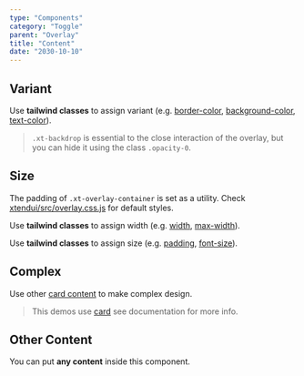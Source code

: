 ```yaml
---
type: "Components"
category: "Toggle"
parent: "Overlay"
title: "Content"
date: "2030-10-10"
---
```


## Variant

Use **tailwind classes** to assign variant (e.g. [border-color](https://tailwindcss.com/docs/border-color), [background-color](https://tailwindcss.com/docs/background-color), [text-color](https://tailwindcss.com/docs/text-color)).

> `.xt-backdrop` is essential to the close interaction of the overlay, but you can hide it using the class `.opacity-0`.

<demo>
  <demoinline src="demos/components/overlay/variant">
  </demoinline>
</demo>

## Size

The padding of `.xt-overlay-container` is set as a utility. Check [xtendui/src/overlay.css.js](https://github.com/xtendui/xtendui/blob/beta/src/overlay.css.js) for default styles.

Use **tailwind classes** to assign width (e.g. [width](https://tailwindcss.com/docs/width), [max-width](https://tailwindcss.com/docs/max-width)).

Use **tailwind classes** to assign size (e.g. [padding](https://tailwindcss.com/docs/padding), [font-size](https://tailwindcss.com/docs/font-size)).

<demo>
  <demoinline src="demos/components/overlay/size">
  </demoinline>
</demo>

## Complex

Use other [card content](/components/card/content) to make complex design.

> This demos use [card](/components/card) see documentation for more info.

<demo>
  <div class="gatsby_demo_item" data-iframe="demos/themes/implementation/overlay-implementation-v1">
  </div>
</demo>

## Other Content

You can put **any content** inside this component.

<demo>
  <demoinline src="demos/components/overlay/other-content">
  </demoinline>
</demo>
